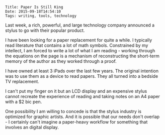     Title: Paper Is Still King
    Date: 2015-09-18T14:54:10
    Tags: writing, tools, technology

Last week, a rich, powerful, and large technology company announced a stylus to go
with their popular product.

I have been looking for a paper replacement for quite a while. I typically read
literature that contains a lot of math symbols. Constrained by my intellect, I
am forced to write a lot of what I am reading - working through the equations on
the page is a mechanism of reconstructing the short-term memory of the author as
they worked through a proof.

I have owned at least 3 iPads over the last few years. The original intention was
to use them as a device to read papers. They all turned into a bedside TV replacement.

I can't put my finger on it but an LCD display and an expensive stylus cannot recreate
the experience of reading and taking notes on an A4 paper with a $2 bic pen.

One possibility I am willing to concede is that the stylus industry is optimized for
graphic artists. And it is possible that our needs don't overlap - I certainly can't
imagine a paper-heavy workflow for something that involves an digital display.


